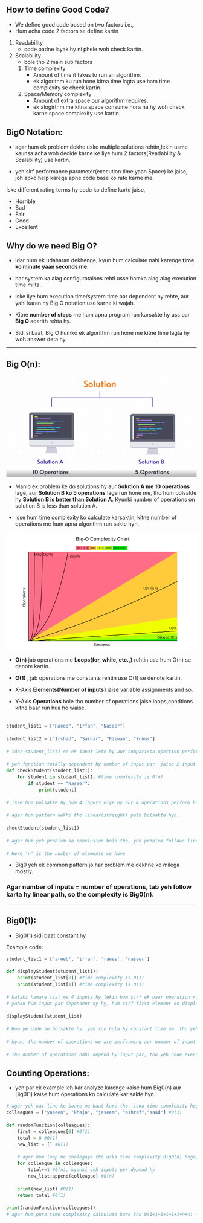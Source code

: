## How to define Good Code?

* We define good code based on two factors i.e.,
* Hum acha code 2 factors se define kartin
1. Readability
    - code padne layak hy ni phele woh check kartin.
2. Scalability
    - bole tho 2 main sub factors 
    1. Time complexity
        - Amount of time it takes to run an algorithm.
        - ek algorithm ku run hone kitna time lagta use ham time complexity se check kartin.
    2. Space/Memory complexity
        - Amount of extra space our algorithm requires.
        - ek alogirthm me kitna space consume hora ha hy woh check karne space complexity use kartin


## BigO Notation:
- agar hum ek problem dekhe uske multiple solutions rehtin,lekin usme kaunsa acha woh decide karne ke liye hum 2 factors(Readability & Scalability) use kartin.

- yeh sirf performance parameter(execution time yaan Space) ke jaise, joh apko help karega apne code base ko rate karne me.

Iske different rating terms hy code ko define karte jaise,
- Horrible
- Bad
- Fair
- Good 
- Excellent

## Why do we need  Big O?

- idar hum ek udaharan dekhenge, kyun hum calculate nahi karenge **time ko minute yaan seconds me**.

- har system ka alag configurataions rehti usse hamko alag alag execution time milta.

- Iske liye hum execution time/system time par dependent ny rehte, aur yahi karan hy Big O notation use karne ki wajah.

- Kitne **number of steps** me hum apna program run karsakte hy uss par **Big O** adarith rehta hy.

- Sidi si baat, Big O humko ek algorithm run hone me kitne time lagta hy woh answer deta hy.

---
## Big O(n):

![Sample demonstration of BigO](BigOSample.png)

- Manlo ek problem ke do solutions hy aur **Solution A me 10 operations** lage, aur **Solution B ko 5 operations** lage run hone me, tho hum bolsakte hy **Solution B is better than Solution A**. Kyunki number of operations on solution B is less than solution A.

- Isse hum time complexity ko calculate karsaktin, kitne number of operations me hum apna algorithm run sakte hyn.

![Big O Chart](BigOChart.png)

- **O(n)** jab operations me **Loops(for, while, etc.,)** rehtin use hum O(n) se denote kartin.

- **O(1)** , jab operations me constants rehtin use O(1) se denote kartin.

- X-Axis **Elements(Number of inputs)** jaise variable assignments and so.

- Y-Axis **Operations** bole tho number of operations jaise loops,condtions kitne baar run hua ho waise.

```Python

student_list1 = ["Raees", "Irfan", "Naseer"]

student_list2 = ["Irshad", "Sardar", "Rizwan", "Yunus"]

# idar student_list1 se ek input lete hy aur comparison opertion perform karte hyn aur usse **for loop** me rak kar daurate rehte hyn jabtak apna desired output se match nahi hota(isko hum operations bi bolte hyn)

# yeh function totally dependent hy number of input par, jaise 2 input milne par 2 operations, 3 milne par 3 operations waise.,
def checkStudent(student_list1):
    for student in student_list1: #time complexity is 0(n)
        if student == "Naseer":
            print(student)

# isse hum bolsakte hy hum 4 inputs diye hy aur 4 operations perform hua hy

# agar hum pattern dekho tho linear(straight) path bolsakte hyn.

checkStudent(student_list1)

# agar hum yeh problem ka conclusion bole tho, yeh problem follows linear(straight) path, so it is Big0(n)

# Here 'n' is the number of elements we have 
```

* Big0 yeh ek common pattern jo har problem me dekhne ko milega mostly.

### Agar number of inputs = number of operations, tab yeh follow karta hy linear path, so the complexity is Big0(n).
---
## Big0(1):

* Big0(1) sidi baat constant hy

Example code:
```python
student_list1 = ['areeb', 'irfan', 'raees', 'naseer']

def displayStudent(student_list1):
    print(student_list[0]) #time complexity is 0(1)
    print(student_list[1]) #time complexity is 0(1)

# halaki hamare list me 4 inputs hy lekin hum sirf ek baar operation run karenge.
# yahan hum input par dependent ny hy, hum sirf first element ko display kara rahe hy.

displayStudent(student_list)

# Hum ye code se bolsakte hy, yeh run hota hy constant time me, tho yeh Big0(1).

# kyun, the number of operations we are performing aur number of input we are depending is 1.

# Tho number of operations nahi depend hy input par, tho yeh code execute hoga constant amount of time par.

```

## Counting Operations:

* yeh par ek example leh kar analyze karenge kaise hum Big0(n) aur Big0(1) kaise hum operations ko calculate kar sakte hyn.

```python
# agar yeh wai line ke baare me baat kare tho, iska time complexity hoga Big0(1), kyunki idar sirf assigning kar rahe hy
colleagues = ["yaseen", "khaja", "jaseem", "ashraf","saad"] #0(1)

def randomFunction(colleagues):
    first = colleagues[0] #0(1)
    total = 0 #0(1)
    new_list = [] #0(1)

    # agar hum loop me chalegaya tho uska time complexity Big0(n) hoga, kyunki idar hum number of inputs lekar number of operations perform karenge.
    for colleague in colleagues: 
        total+=1 #0(n), kyunki yeh inputs per depend hy
        new_list.append(colleague) #0(n)
    
    print(new_list) #0(1)
    return total #0(1)

print(randomFunction(colleagues))
# agar hum pura time complexity calculate kare tho 0(1+1+1+1+1+1+n+n) => 0(6+2n) => 0(n)


```





